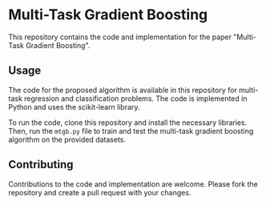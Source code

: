 # Multi-Task Gradient Boosting

This repository contains the code and implementation for the paper "Multi-Task Gradient Boosting".



## Usage

The code for the proposed algorithm is available in this repository for multi-task regression and classification problems. The code is implemented in Python and uses the scikit-learn library.

To run the code, clone this repository and install the necessary libraries. Then, run the `mtgb.py` file to train and test the multi-task gradient boosting algorithm on the provided datasets.



## Contributing

Contributions to the code and implementation are welcome. Please fork the repository and create a pull request with your changes.
